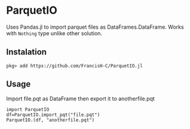 # ParquetIO

Uses Pandas.jl to import parquet files as DataFrames.DataFrame.
Works with `Nothing` type unlike other solution.

## Instalation
```
pkg> add https://github.com/FrancisH-C/ParquetIO.jl
```

## Usage

Import file.pqt as DataFrame then export it to anotherfile.pqt

```
import ParquetIO
df=ParquetIO.import_pqt("file.pqt")
ParquetIO.(df, "anotherfile.pqt")
```
